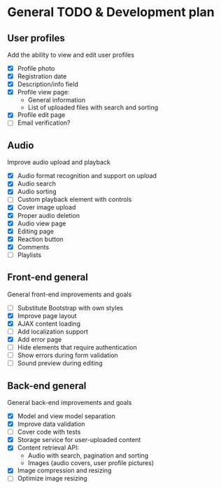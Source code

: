 # General TODO & Development plan

## User profiles

Add the ability to view and edit user profiles

- [x] Profile photo
- [x] Registration date
- [x] Description/info field
- [x] Profile view page:
    * General information
    * List of uploaded files with search and sorting
- [x] Profile edit page
- [ ] Email verification?

## Audio

Improve audio upload and playback

- [x] Audio format recognition and support on upload
- [x] Audio search
- [x] Audio sorting
- [ ] Custom playback element with controls
- [x] Cover image upload
- [x] Proper audio deletion
- [x] Audio view page
- [x] Editing page
- [x] Reaction button
- [x] Comments
- [ ] Playlists

## Front-end general

General front-end improvements and goals

- [ ] Substitute Bootstrap with own styles
- [x] Improve page layout
- [x] AJAX content loading
- [ ] Add localization support
- [x] Add error page
- [ ] Hide elements that require authentication
- [ ] Show errors during form validation
- [ ] Sound preview during editing

## Back-end general

General back-end improvements and goals

- [x] Model and view model separation
- [x] Improve data validation
- [ ] Cover code with tests
- [x] Storage service for user-uploaded content
- [x] Content retrieval API:
    * Audio with search, pagination and sorting
    * Images (audio covers, user profile pictures)
- [x] Image compression and resizing
- [ ] Optimize image resizing
